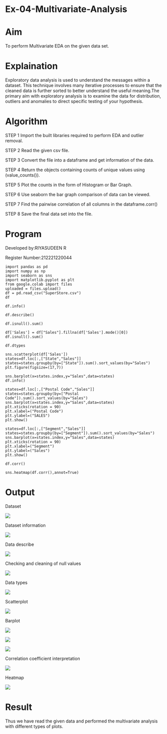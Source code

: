 # Ex-04-Multivariate-Analysis
# Aim
To perform Multivariate EDA on the given data set.

# Explaination
Exploratory data analysis is used to understand the messages within a dataset. This technique involves many iterative processes to ensure that the cleaned data is further sorted to better understand the useful meaning.The primary aim with exploratory analysis is to examine the data for distribution, outliers and anomalies to direct specific testing of your hypothesis.

# Algorithm
STEP 1 Import the built libraries required to perform EDA and outlier removal.

STEP 2 Read the given csv file.

STEP 3 Convert the file into a dataframe and get information of the data.

STEP 4 Return the objects containing counts of unique values using (value_counts()).

STEP 5 Plot the counts in the form of Histogram or Bar Graph.

STEP 6 Use seaborn the bar graph comparison of data can be viewed.

STEP 7 Find the pairwise correlation of all columns in the dataframe.corr()

STEP 8 Save the final data set into the file.

# Program
Developed by:RIYASUDEEN R

Register Number:212221220044

```
import pandas as pd
import numpy as np
import seaborn as sns
import matplotlib.pyplot as plt
from google.colab import files
uploaded = files.upload()
df = pd.read_csv("SuperStore.csv")
df

df.info()

df.describe()

df.isnull().sum()

df['Sales'] = df["Sales"].fillna(df['Sales'].mode()[0])
df.isnull().sum()

df.dtypes

sns.scatterplot(df['Sales'])
states=df.loc[:,["State","Sales"]]
states=states.groupby(by=["State"]).sum().sort_values(by="Sales")
plt.figure(figsize=(17,7))

sns.barplot(x=states.index,y="Sales",data=states)
df.info()

states=df.loc[:,["Postal Code","Sales"]]
states=states.groupby(by=["Postal Code"]).sum().sort_values(by="Sales")
sns.barplot(x=states.index,y="Sales",data=states)
plt.xticks(rotation = 90)
plt.xlabel=("Postal Code")
plt.ylabel=("SALES")
plt.show()

states=df.loc[:,["Segment","Sales"]]
states=states.groupby(by=["Segment"]).sum().sort_values(by="Sales")
sns.barplot(x=states.index,y="Sales",data=states)
plt.xticks(rotation = 90)
plt.xlabel=("Segment")
plt.ylabel=("Sales")
plt.show()

df.corr()

sns.heatmap(df.corr(),annot=True)
```
# Output
Dataset

![](http://github.com/KumaravelIT/Ex-04-Multivariate-Analysis/blob/main/1.jpg)

Dataset information

![](https://github.com/KumaravelIT/Ex-04-Multivariate-Analysis/blob/main/2.jpg)

Data describe

![](https://github.com/KumaravelIT/Ex-04-Multivariate-Analysis/blob/main/3.jpg)



Checking and cleaning of null values

![](https://github.com/KumaravelIT/Ex-04-Multivariate-Analysis/blob/main/4.jpg)





Data types

![](https://github.com/KumaravelIT/Ex-04-Multivariate-Analysis/blob/main/5.jpg)


Scatterplot

![](https://github.com/KumaravelIT/Ex-04-Multivariate-Analysis/blob/main/6.jpg)

Barplot


![](https://github.com/KumaravelIT/Ex-04-Multivariate-Analysis/blob/main/7(1).jpg)

![](https://github.com/KumaravelIT/Ex-04-Multivariate-Analysis/blob/main/7(2).jpg)

![](https://github.com/KumaravelIT/Ex-04-Multivariate-Analysis/blob/main/7(3).jpg)

Correlation coefficient interpretation

![](https://github.com/KumaravelIT/Ex-04-Multivariate-Analysis/blob/main/8.jpg)

Heatmap

![](https://github.com/KumaravelIT/Ex-04-Multivariate-Analysis/blob/main/9.jpg)

# Result
Thus we have read the given data and performed the multivariate analysis with different types of plots.
